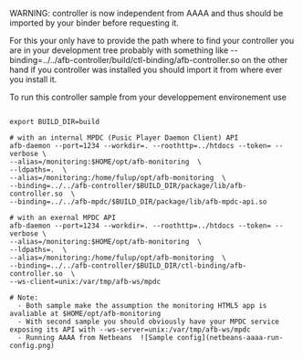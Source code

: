 WARNING: controller is now independent from AAAA and thus should be imported by your binder before requesting it.

For this your only have to provide the path where to find your controller you are in your development tree probably with something
like --binding=../../afb-controller/build/ctl-binding/afb-controller.so on the other hand if you controller was installed you
should import it from where ever you install it.

To run this controller sample from your developpement environement use
```

export BUILD_DIR=build

# with an internal MPDC (Pusic Player Daemon Client) API
afb-daemon --port=1234 --workdir=. --roothttp=../htdocs --token= --verbose \
--alias=/monitoring:$HOME/opt/afb-monitoring  \
--ldpaths=.  \
--alias=/monitoring:/home/fulup/opt/afb-monitoring  \
--binding=../../afb-controller/$BUILD_DIR/package/lib/afb-controller.so  \
--binding=../../afb-mpdc/$BUILD_DIR/package/lib/afb-mpdc-api.so  

# with an exernal MPDC API
afb-daemon --port=1234 --workdir=. --roothttp=../htdocs --token= --verbose \
--alias=/monitoring:$HOME/opt/afb-monitoring  \
--ldpaths=.  \
--alias=/monitoring:/home/fulup/opt/afb-monitoring  \
--binding=../../afb-controller/$BUILD_DIR/ctl-binding/afb-controller.so  \
--ws-client=unix:/var/tmp/afb-ws/mpdc

# Note: 
  - Both sample make the assumption the monitoring HTML5 app is avaliable at $HOME/opt/afb-monitoring
  - With second sample you should obviously have your MPDC service exposing its API with --ws-server=unix:/var/tmp/afb-ws/mpdc
  - Running AAAA from Netbeans  ![Sample config](netbeans-aaaa-run-config.png)

```
